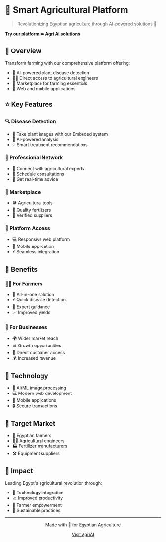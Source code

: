 # 🌾 Smart Agricultural Platform

> Revolutionizing Egyptian agriculture through AI-powered solutions 🚀

**[Try our platform ➡️ Agri Ai solutions](https://agriai-ten.vercel.app/)**

## 🎯 Overview
Transform farming with our comprehensive platform offering:
- 🤖 AI-powered plant disease detection
- 👨‍🌾 Direct access to agricultural engineers
- 🏪 Marketplace for farming essentials
- 📱 Web and mobile applications

## ⭐ Key Features

### 🔍 Disease Detection
- 📸 Take plant images with our Embeded system 
- 🧠 AI-powered analysis
- 💡 Smart treatment recommendations

### 👥 Professional Network
- 🤝 Connect with agricultural experts
- 📅 Schedule consultations
- 💬 Get real-time advice

### 🛒 Marketplace
- 🛠️ Agricultural tools
- 🌱 Quality fertilizers
- 🤝 Verified suppliers

### 📱 Platform Access
- 💻 Responsive web platform
- 📱 Mobile application
- ⚡ Seamless integration

## 💪 Benefits

### 👨‍🌾 For Farmers
- 🎯 All-in-one solution
- ⚡ Quick disease detection
- 👥 Expert guidance
- 📈 Improved yields

### 💼 For Businesses
- 🌍 Wider market reach
- 📊 Growth opportunities
- 🤝 Direct customer access
- 💰 Increased revenue

## 🔧 Technology
- 🧠 AI/ML image processing
- 💻 Modern web development
- 📱 Mobile applications
- 🔒 Secure transactions

## 🎯 Target Market
- 🌾 Egyptian farmers
- 👨‍🌾 Agricultural engineers
- 🏭 Fertilizer manufacturers
- 🛠️ Equipment suppliers

## 🌟 Impact
Leading Egypt's agricultural revolution through:
- 🚀 Technology integration
- 📈 Improved productivity
- 💪 Farmer empowerment
- 🌱 Sustainable practices

---
<div align="center">
Made with 💚 for Egyptian Agriculture

[Visit AgriAI](https://agriai-ten.vercel.app/)
</div>
